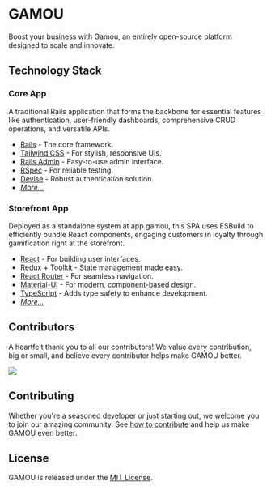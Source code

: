 # GAMOU

Boost your business with Gamou, an entirely open-source platform designed to scale and innovate.

## Technology Stack

### Core App

A traditional Rails application that forms the backbone for essential features like authentication, user-friendly dashboards, comprehensive CRUD operations, and versatile APIs.

- [Rails](https://rubyonrails.org/) - The core framework.
- [Tailwind CSS](https://tailwindcss.com/) - For stylish, responsive UIs.
- [Rails Admin](https://github.com/sferik/rails_admin) - Easy-to-use admin interface.
- [RSpec](https://github.com/rspec/rspec-rails) - For reliable testing.
- [Devise](https://github.com/heartcombo/devise) - Robust authentication solution.
- _[More...](https://github.com/vczb/gamou/wiki/What-is-inside%3F)_

### Storefront App

Deployed as a standalone system at app.gamou, this SPA uses ESBuild to efficiently bundle React components, engaging customers in loyalty through gamification right at the storefront.

- [React](https://reactjs.org/) - For building user interfaces.
- [Redux + Toolkit](https://redux-toolkit.js.org/) - State management made easy.
- [React Router](https://reactrouter.com/docs/en/v6/getting-started/overview) - For seamless navigation.
- [Material-UI](https://material-ui.com/) - For modern, component-based design.
- [TypeScript](https://www.typescriptlang.org/) - Adds type safety to enhance development.
- _[More...](https://github.com/vczb/gamou/wiki/Pontuei-React-App)_

## Contributors

A heartfelt thank you to all our contributors! We value every contribution, big or small, and believe every contributor helps make GAMOU better.

<a href="https://github.com/vczb/gamou/graphs/contributors">
  <img src="https://contrib.rocks/image?repo=vczb/gamou" />
</a>

## Contributing

Whether you're a seasoned developer or just starting out, we welcome you to join our amazing community. See [how to contribute](./CONTRIBUTING.md) and help us make GAMOU even better.

## License

GAMOU is released under the [MIT License](./LICENSE).
